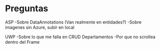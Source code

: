 # Preguntas
ASP
-Sobre DataAnnotations (Van realmente en entidades?)
-Sobre imagenes sin Azure, subir en local

UWP
-Sobre lo que me falla en CRUD Departamentos
-Por que no scrollea dentro del Frame
